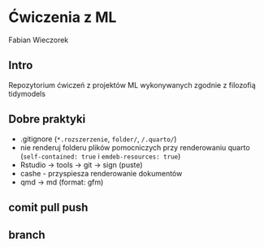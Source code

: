 # Ćwiczenia z ML
Fabian Wieczorek

## Intro

Repozytorium ćwiczeń z projektów ML wykonywanych zgodnie z filozofią
tidymodels

## Dobre praktyki

- .gitignore (`*.rozszerzenie`, `folder/`, `/.quarto/`)
- nie renderuj folderu plików pomocniczych przy renderowaniu quarto
  (`self-contained: true` i `emdeb-resources: true`)
- Rstudio -\> tools -\> git -\> sign (puste)
- cashe - przyspiesza renderowanie dokumentów
- qmd -\> md (format: gfm)

## comit pull push

## branch
